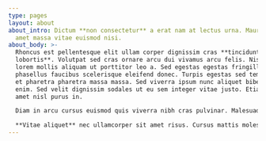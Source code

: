 ```yaml
---
type: pages
layout: about
about_intro: Dictum **non consectetur** a erat nam at lectus urna. Mauris sit
  amet massa vitae euismod nisi.
about_body: >-
  Rhoncus est pellentesque elit ullam corper dignissim cras **tincidunt
  lobortis**. Volutpat sed cras ornare arcu dui vivamus arcu felis. Nisi porta
  lorem mollis aliquam ut porttitor leo a. Sed egestas egestas fringilla
  phasellus faucibus scelerisque eleifend donec. Turpis egestas sed tempus urna
  et pharetra pharetra massa massa. Sed viverra ipsum nunc aliquet bibendum
  enim. Sed velit dignissim sodales ut eu sem integer vitae justo. Etiam sit
  amet nisl purus in. 

  Diam in arcu cursus euismod quis viverra nibh cras pulvinar. Malesuada pellentesque elit eget gravida cum sociis natoque. Malesuada proin libero nunc consequat interdum varius sit amet. Nunc faucibus a pellentesque sit amet porttitor eget dolor. **Tempus quam pellentesque** nec nam aliquam sem et tortor. Risus pretium quam vulputate dignissim suspendisse in est ante in. Nunc faucibus a pellentesque sit amet.

  **Vitae aliquet** nec ullamcorper sit amet risus. Cursus mattis molestie a iaculis at erat pellentesque adipiscing commodo. Porta non pulvinar neque laoreet suspendisse interdum consectetur libero. Vestibulum morbi blandit cursus risus at ultrices. At augue eget arcu dictum.
---
```


